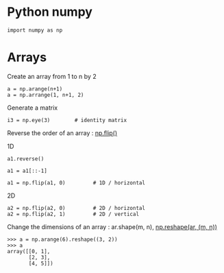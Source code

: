 # Python numpy
```
import numpy as np
```

# Arrays

Create an array from 1 to n by 2
```
a = np.arange(n+1)
a = np.arrange(1, n+1, 2)
```

Generate a matrix
```
i3 = np.eye(3)        # identity matrix
```


Reverse the order of an array : [np.flip()](https://docs.scipy.org/doc/numpy-dev/reference/generated/numpy.flip.html)

1D
```
a1.reverse()

a1 = a1[::-1]

a1 = np.flip(a1, 0)         # 1D / horizontal
```

2D
```
a2 = np.flip(a2, 0)         # 2D / horizontal
a2 = np.flip(a2, 1)         # 2D / vertical
```

Change the dimensions of an array : ar.shape(m, n), [np.reshape(ar, (m, n))](https://docs.scipy.org/doc/numpy-dev/reference/generated/numpy.reshape.html)
```
>>> a = np.arange(6).reshape((3, 2))
>>> a
array([[0, 1],
       [2, 3],
       [4, 5]])
```
